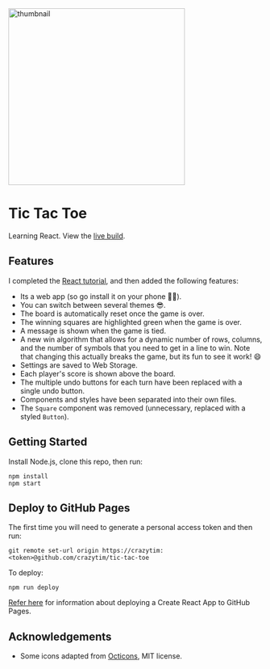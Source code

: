 <div>
  <img alt="thumbnail" src="https://crazytim.github.io/tic-tac-toe/img/repo-thumbnail.jpg" width=350px />
  <br>
</div>

# Tic Tac Toe

Learning React. View the [live build](https://crazytim.github.io/tic-tac-toe).

## Features

I completed the [React tutorial](https://reactjs.org/tutorial/tutorial.html), and then added the following features:

- Its a web app (so go install it on your phone :man_shrugging:).
- You can switch between several themes :sunglasses:.
- The board is automatically reset once the game is over.
- The winning squares are highlighted green when the game is over.
- A message is shown when the game is tied.
- A new win algorithm that allows for a dynamic number of rows, columns, and the number of symbols that you need to get in a line to win. Note that changing this actually breaks the game, but its fun to see it work! :smile:
- Settings are saved to Web Storage.
- Each player's score is shown above the board.
- The multiple undo buttons for each turn have been replaced with a single undo button.
- Components and styles have been separated into their own files.
- The `Square` component was removed (unnecessary, replaced with a styled `Button`).

## Getting Started

Install Node.js, clone this repo, then run:

```shell
npm install
npm start
```

## Deploy to GitHub Pages

The first time you will need to generate a personal access token and then run:

```shell
git remote set-url origin https://crazytim:<token>@github.com/crazytim/tic-tac-toe
```

To deploy:

```shell
npm run deploy
```

[Refer here](https://create-react-app.dev/docs/deployment/#github-pages) for information about deploying a Create React App to GitHub Pages.

## Acknowledgements
- Some icons adapted from [Octicons](https://github.com/primer/octicons), MIT license.
